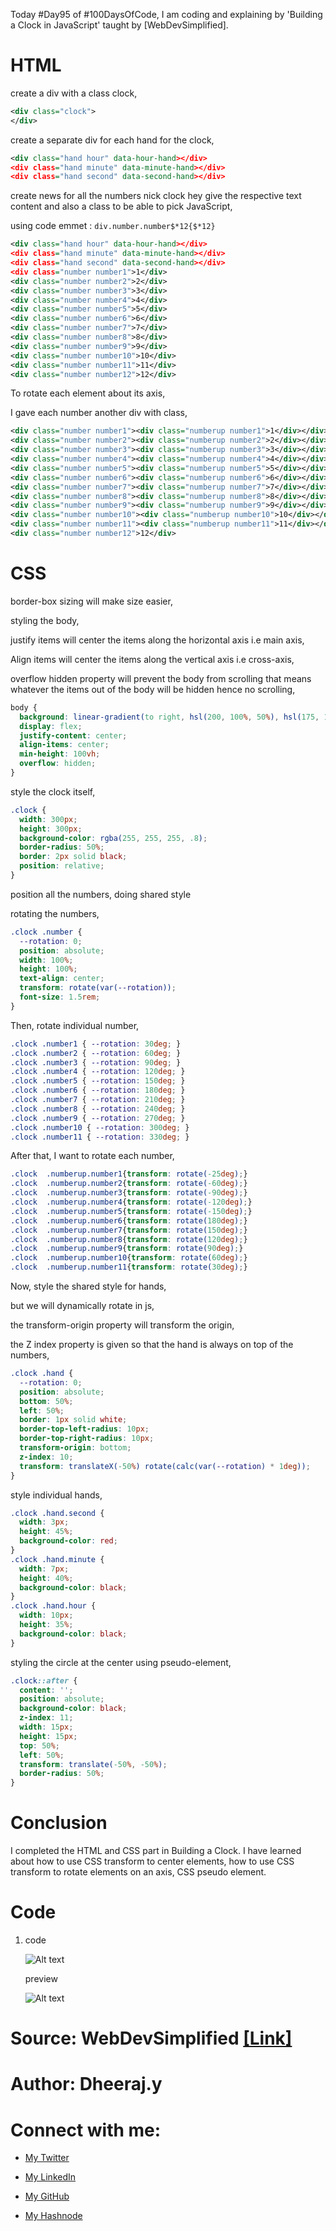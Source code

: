 Today #Day95 of #100DaysOfCode, I am coding and explaining by 'Building a Clock in JavaScript' taught by \[WebDevSimplified\].

# HTML

create a div with a class clock,

```xml
<div class="clock">
</div>
```

create a separate div for each hand for the clock,

```xml
<div class="hand hour" data-hour-hand></div>
<div class="hand minute" data-minute-hand></div>
<div class="hand second" data-second-hand></div>
```

create news for all the numbers nick clock hey give the respective text content and also a class to be able to pick JavaScript,

using code emmet : `div.number.number$*12{$*12}`

```xml
<div class="hand hour" data-hour-hand></div>
<div class="hand minute" data-minute-hand></div>
<div class="hand second" data-second-hand></div>
<div class="number number1">1</div>
<div class="number number2">2</div>
<div class="number number3">3</div>
<div class="number number4">4</div>
<div class="number number5">5</div>
<div class="number number6">6</div>
<div class="number number7">7</div>
<div class="number number8">8</div>
<div class="number number9">9</div>
<div class="number number10">10</div>
<div class="number number11">11</div>
<div class="number number12">12</div>
```

To rotate each element about its axis,

I gave each number another div with class,

```xml
<div class="number number1"><div class="numberup number1">1</div></div>
<div class="number number2"><div class="numberup number2">2</div></div>
<div class="number number3"><div class="numberup number3">3</div></div>
<div class="number number4"><div class="numberup number4">4</div></div>
<div class="number number5"><div class="numberup number5">5</div></div>
<div class="number number6"><div class="numberup number6">6</div></div>
<div class="number number7"><div class="numberup number7">7</div></div>
<div class="number number8"><div class="numberup number8">8</div></div>
<div class="number number9"><div class="numberup number9">9</div></div>
<div class="number number10"><div class="numberup number10">10</div></div>
<div class="number number11"><div class="numberup number11">11</div></div>
<div class="number number12">12</div>
```

# CSS

border-box sizing will make size easier,

styling the body,

justify items will center the items along the horizontal axis i.e main axis,

Align items will center the items along the vertical axis i.e cross-axis,

overflow hidden property will prevent the body from scrolling that means whatever the items out of the body will be hidden hence no scrolling,

```css
body {
  background: linear-gradient(to right, hsl(200, 100%, 50%), hsl(175, 100%, 50%));
  display: flex;
  justify-content: center;
  align-items: center;
  min-height: 100vh;
  overflow: hidden;
}
```

style the clock itself,

```css
.clock {
  width: 300px;
  height: 300px;
  background-color: rgba(255, 255, 255, .8);
  border-radius: 50%;
  border: 2px solid black;
  position: relative;
}
```

position all the numbers, doing shared style

rotating the numbers,

```css
.clock .number {
  --rotation: 0;
  position: absolute;
  width: 100%;
  height: 100%;
  text-align: center;
  transform: rotate(var(--rotation));
  font-size: 1.5rem;
}
```

Then, rotate individual number,

```css
.clock .number1 { --rotation: 30deg; }
.clock .number2 { --rotation: 60deg; }
.clock .number3 { --rotation: 90deg; }
.clock .number4 { --rotation: 120deg; }
.clock .number5 { --rotation: 150deg; }
.clock .number6 { --rotation: 180deg; }
.clock .number7 { --rotation: 210deg; }
.clock .number8 { --rotation: 240deg; }
.clock .number9 { --rotation: 270deg; }
.clock .number10 { --rotation: 300deg; }
.clock .number11 { --rotation: 330deg; }
```

After that, I want to rotate each number,

```css
.clock  .numberup.number1{transform: rotate(-25deg);}
.clock  .numberup.number2{transform: rotate(-60deg);}
.clock  .numberup.number3{transform: rotate(-90deg);}
.clock  .numberup.number4{transform: rotate(-120deg);}
.clock  .numberup.number5{transform: rotate(-150deg);}
.clock  .numberup.number6{transform: rotate(180deg);}
.clock  .numberup.number7{transform: rotate(150deg);}
.clock  .numberup.number8{transform: rotate(120deg);}
.clock  .numberup.number9{transform: rotate(90deg);}
.clock  .numberup.number10{transform: rotate(60deg);}
.clock  .numberup.number11{transform: rotate(30deg);}
```

Now, style the shared style for hands,

but we will dynamically rotate in js,

the transform-origin property will transform the origin,

the Z index property is given so that the hand is always on top of the numbers,

```css
.clock .hand {
  --rotation: 0;
  position: absolute;
  bottom: 50%;
  left: 50%;
  border: 1px solid white;
  border-top-left-radius: 10px;
  border-top-right-radius: 10px;
  transform-origin: bottom;
  z-index: 10;
  transform: translateX(-50%) rotate(calc(var(--rotation) * 1deg));
}
```

style individual hands,

```css
.clock .hand.second {
  width: 3px;
  height: 45%;
  background-color: red;
}
.clock .hand.minute {
  width: 7px;
  height: 40%;
  background-color: black;
}
.clock .hand.hour {
  width: 10px;
  height: 35%;
  background-color: black;
}
```

styling the circle at the center using pseudo-element,

```css
.clock::after {
  content: '';
  position: absolute;
  background-color: black;
  z-index: 11;
  width: 15px;
  height: 15px;
  top: 50%;
  left: 50%;
  transform: translate(-50%, -50%);
  border-radius: 50%;
}
```

# Conclusion

I completed the HTML and CSS part in Building a Clock. I have learned about how to use CSS transform to center elements, how to use CSS transform to rotate elements on an axis, CSS pseudo element.

# Code

1. code
    
    ![Alt text](1.%20day95%20code.png)
    
    preview
    
    ![Alt text](2.%20day95%20preview.png)
    

# Source: WebDevSimplified [\[Link\]](https://www.youtube.com/watch?v=Ki0XXrlKlHY&t=12s)

# Author: Dheeraj.y

# Connect with me:

* [My Twitter](https://twitter.com/yssdheeraj)
    
* [My LinkedIn](https://www.linkedin.com/in/dheerajy1/)
    
* [My GitHub](https://github.com/dheerajy1)
    
* [My Hashnode](https://dheerajy1.hashnode.dev/)